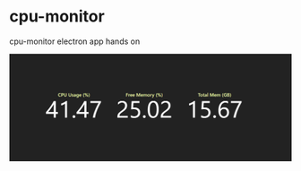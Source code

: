 # cpu-monitor

cpu-monitor electron app hands on

![Screenshot](assets/ui.png?raw=true "CPU Monitor")
